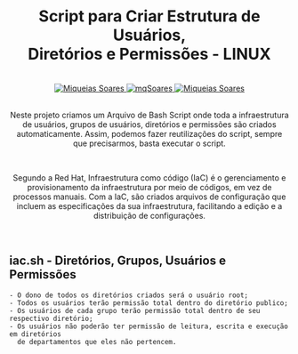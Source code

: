 <div align='center'>
  
   <h1>Script para Criar Estrutura de Usuários, <br>Diretórios e Permissões - LINUX</h1>
  
<br>
  
<a href="https://www.linkedin.com/in/mq-soares/">
  <img alt="Miqueias Soares" src="https://img.shields.io/badge/-Miqueias Soares-747d8c?style=flat-square&logo=Linkedin&logoColor=black" />
</a>

<a href="https://twitter.com/mqsoares">
  <img alt="mqSoares" src="https://img.shields.io/badge/-mqsoares-747d8c?style=flat-square&logo=Twitter&logoColor=black" />
</a>

<a href="mailto:mqseraos@gmail.com">
  <img alt="Miqueias Soares" src="https://img.shields.io/badge/-mqseraos@gmail.com-747d8c?style=flat-square&logo=Gmail&logoColor=black" />
</a>

<br>
<br>

<p> Neste projeto criamos um Arquivo de Bash Script onde toda a infraestrutura de usuários, grupos de usuários, diretórios e permissões são criados automaticamente. Assim, podemos fazer reutilizações do script, sempre que precisarmos, basta executar o script.</p>

<br>

<p> Segundo a Red Hat, Infraestrutura como código (IaC) é o gerenciamento e provisionamento da infraestrutura por meio de códigos, em vez de processos manuais. Com a IaC, são criados arquivos de configuração que incluem as especificações da sua infraestrutura, facilitando a edição e a distribuição de configurações.</p>

<br>

</div> 

<h2>iac.sh - Diretórios, Grupos, Usuários e Permissões </h3>

```
- O dono de todos os diretórios criados será o usuário root;
- Todos os usuários terão permissão total dentro do diretório publico;
- Os usuários de cada grupo terão permissão total dentro de seu respectivo diretório;
- Os usuários não poderão ter permissão de leitura, escrita e execução em diretórios 
  de departamentos que eles não pertencem.
```
